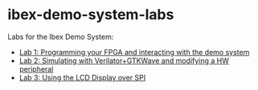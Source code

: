 # ibex-demo-system-labs
Labs for the Ibex Demo System:
- [Lab 1: Programming your FPGA and interacting with the demo system](./lab1.md)
- [Lab 2: Simulating with Verilator+GTKWave and modifying a HW peripheral](./lab2.md)
- [Lab 3: Using the LCD Display over SPI](./lab3.md)
